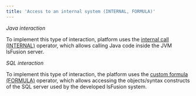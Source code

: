 ```yaml
---
title: 'Access to an internal system (INTERNAL, FORMULA)'
---
```


*Java interaction*

To implement this type of interaction, platform uses the [internal call (INTERNAL)](Internal_call_INTERNAL.md) operator, which allows calling Java code inside the JVM lsFusion server.

*SQL interaction*

To implement this type of interaction, the platform uses the [custom formula (FORMULA)](Custom_formula_FORMULA.md) operator, which allows accessing the objects/syntax constructs of the SQL server used by the developed lsFusion system.
